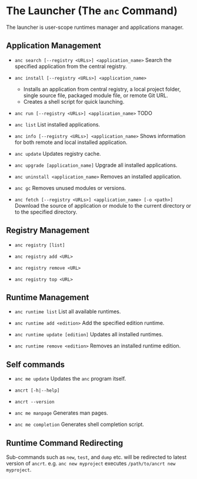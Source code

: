 # The Launcher (The `anc` Command)

The launcher is user-scope runtimes manager and applications manager.

## Application Management

- `anc search [--registry <URLs>] <application_name>`
  Search the specified application from the central registry.

- `anc install [--registry <URLs>] <application_name>`
  - Installs an application from central registry, a local project folder, single source file, packaged module file, or remote Git URL.
  - Creates a shell script for quick launching.

- `anc run [--registry <URLs>] <application_name>`
  TODO

- `anc list`
  List installed applications.

- `anc info [--registry <URLs>] <application_name>`
  Shows information for both remote and local installed application.

- `anc update`
  Updates registry cache.

- `anc upgrade [application_name]`
  Upgrade all installed applications.

- `anc uninstall <application_name>`
  Removes an installed application.

- `anc gc`
  Removes unused modules or versions.

- `anc fetch [--registry <URLs>] <application_name> [-o <path>]`
  Download the source of application or module to the current directory or to the specified directory.

## Registry Management

- `anc registry [list]`

- `anc registry add <URL>`

- `anc registry remove <URL>`

- `anc registry top <URL>`

## Runtime Management

- `anc runtime list`
  List all available runtimes.

- `anc runtime add <edition>`
  Add the specified edition runtime.

- `anc runtime update [edition]`
  Updates all installed runtimes.

- `anc runtime remove <edition>`
  Removes an installed runtime edition.

## Self commands

- `anc me update`
  Updates the `anc` program itself.

- `ancrt [-h|--help]`
- `ancrt --version`

- `anc me manpage`
  Generates man pages.

- `anc me completion`
  Generates shell completion script.

## Runtime Command Redirecting

Sub-commands such as `new`, `test`, and `dump` etc. will be redirected to latest version of `ancrt`. e.g. `anc new myproject` executes `/path/to/ancrt new myproject`.
